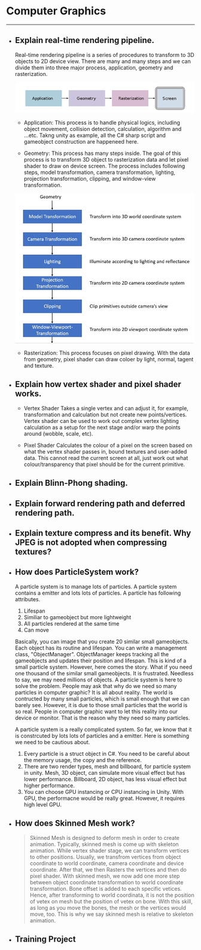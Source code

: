 # Computer Graphics
---
* ## Explain real-time rendering pipeline.
  Real-time rendering pipeline is a series of procedures to transform to 3D objects to 2D device view. There are many and many steps and we can divide them
  into three major process, application, geometry and rasterization.
  
  ![Rendering Pipeline](https://github.com/Vicchang/RayarkTutorial/blob/master/RenderingPipeline.jpg)
  
  * Application:
	This process is to handle physical logics, including object movement, collision detection, calculation, algorithm and ...etc. Takng unity as example,
	all the C# sharp script and gameobject construction are happeneed here.
	
  * Geometry:
	This process has many steps inside. The goal of this process is to transform 3D object to rasterization data and let pixel shader to draw on device screen.
	The process includes following steps, model transformation, camera transformation, lighting, projection transformation, clipping, and window-view transformation.
	
  ![Geometry Diagram](https://github.com/Vicchang/RayarkTutorial/blob/master/GeometryDiagram.jpg)
  
  * Rasterization:
	This process focuses on pixel drawing. With the data from geometry, pixel shader can draw coloer by light, normal, tagent and texture.
  
* ## Explain how vertex shader and pixel shader works.
  * Vertex Shader
	Takes a single vertex and can adjust it, for example, transformation and calculation but not create new points/vertices. Vertex shader can be used to work out complex 
	vertex lighting calculation as a setup for the next stage and/or warp the points around (wobble, scale, etc).
	
  * Pixel Shader
	Calculates the colour of a pixel on the screen based on what the vertex shader passes in, bound textures and user-added data. This cannot read the current screen at all, 
	just work out what colour/transparency that pixel should be for the current primitive.	
	
* ## Explain Blinn-Phong shading.
* ## Explain forward rendering path and deferred rendering path.
* ## Explain texture compress and its benefit. Why JPEG is not adopted when compressing textures?
* ## How does ParticleSystem work?
  A particle system is to manage lots of particles. A particle system contains a emitter and lots lots of particles. A particle has following attributes.
  1. Lifespan
  2. Similiar to gameobject but more lightweight
  3. All particles rendered at the same time
  4. Can move
  
  Basically, you can image that you create 20 similar small gameobjects. Each object has its routine and lifespan. You can write a management class, "ObjectManager". ObjectManager keeps tracking
  all the gameobjects and updates their position and lifespan. This is kind of a small particle system. However, here comes the story. What if you need one thousand of the similar small gameobjects.
  It is frustrated. Needless to say, we may need millions of objects. A particle system is here to solve the problem. People may ask that why do we need so many particles in computer graphic?
  It is all about reality. The world is contructed by many small particles, which is small enough that we can barely see. However, it is due to those small particles that the world is so
  real. People in computer graphic want to let this reality into our device or monitor. That is the reason why they need so many particles.

  A particle system is a really complicated system. So far, we know that it is constrcuted by lots lots of particles and a emitter. Here is something we need to be cautious about.  
  1. Every particle is a struct object in C#. You need to be careful about the memory usage, the copy and the reference.
  2. There are two render types, mesh and billboard, for particle system in unity. Mesh, 3D object, can simulate more visual effect but has lower performance. Billboard, 2D object, has less visual
  effect but higher performance.
  3. You can choose GPU instancing or CPU instancing in Unity. With GPU, the performacne would be really great. However, it requires high level GPU.
  
* ## How does Skinned Mesh work?
  > Skinned Mesh is designed to deform mesh in order to create animation. Typically, skinned mesh is come up with skeleton animation.
  While vertex shader stage, we can transform vertices to other positions. Usually, we transfrom vertices from object coordinate to world coordinate, camera coordinate and device coordinate.
  After that, we then Rasters the vertices and then do pixel shader. With skinned mesh, we now add one more step between object coordinate transformation to world coordinate transformation.
  Bone offset is added to each specific vetices. Hence, after transforming to world coordinata, it is not the position of vetex on mesh but the position of vetex on bone. With this skill,
  as long as you move the bones, the mesh or the vertices would move, too. This is why we say skinned mesh is relative to skeleton animation. 
* ## Training Project
